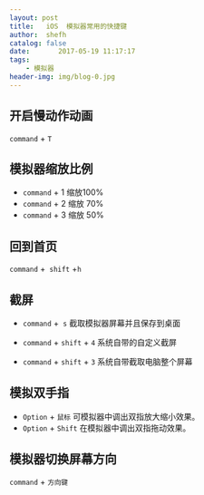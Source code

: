 ```yaml
---
layout: post
title:   iOS  模拟器常用的快捷键
author:  shefh
catalog: false
date:       2017-05-19 11:17:17
tags:
    - 模拟器
header-img: img/blog-0.jpg
---
```


## 开启慢动作动画
`command` + `T`

## 模拟器缩放比例
* `command` + 1   缩放100%
*  `command` + 2  缩放 70%
*  `command` + 3 缩放 50%

## 回到首页 
`command` +` shift` +`h`

## 截屏
* `command` +` s`     截取模拟器屏幕并且保存到桌面

* `command` + `shift` + `4` 系统自带的自定义截屏
* `command` + `shift` + `3` 系统自带截取电脑整个屏幕

## 模拟双手指
* `Option` + `鼠标`      可模拟器中调出双指放大缩小效果。
* `Option` + `Shift`     在模拟器中调出双指拖动效果。

## 模拟器切换屏幕方向
`command` + `方向键`

